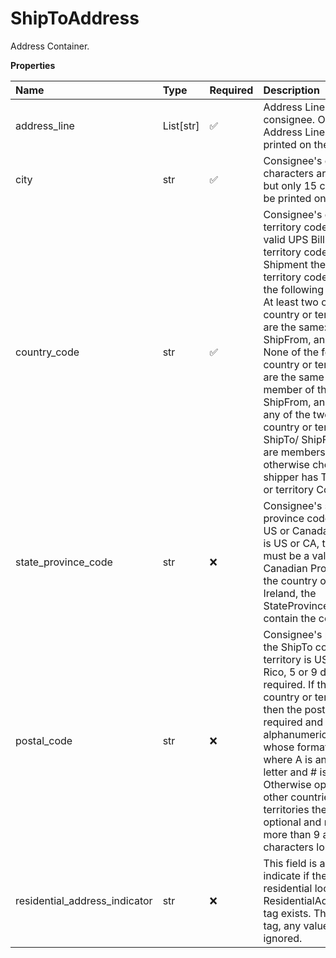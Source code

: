 # ShipToAddress

Address Container.

**Properties**

| Name                          | Type      | Required | Description                                                                                                                                                                                                                                                                                                                                                                                                                                                                                                                                                                                          |
| :---------------------------- | :-------- | :------- | :--------------------------------------------------------------------------------------------------------------------------------------------------------------------------------------------------------------------------------------------------------------------------------------------------------------------------------------------------------------------------------------------------------------------------------------------------------------------------------------------------------------------------------------------------------------------------------------------------- |
| address_line                  | List[str] | ✅       | Address Line of the consignee. Only first two Address Lines will be printed on the label.                                                                                                                                                                                                                                                                                                                                                                                                                                                                                                            |
| city                          | str       | ✅       | Consignee's city. 30 characters are accepted, but only 15 characters will be printed on the label.                                                                                                                                                                                                                                                                                                                                                                                                                                                                                                   |
| country_code                  | str       | ✅       | Consignee's country or territory code. Must be a valid UPS Billing country or territory code. For Return Shipment the country or territory code must meet the following conditions: - At least two of the following country or territory codes are the same: ShipTo, ShipFrom, and Shipper. - None of the following country or territory codes are the same and are a member of the EU: ShipTo, ShipFrom, and Shipper. - If any of the two following country or territory codes: ShipTo/ ShipFrom/ Shipper are members in EU otherwise check if the shipper has Third country or territory Contract. |
| state_province_code           | str       | ❌       | Consignee's state or province code. Required for US or Canada. If destination is US or CA, then the value must be a valid US State/ Canadian Province code. If the country or territory is Ireland, the StateProvinceCode will contain the county.                                                                                                                                                                                                                                                                                                                                                   |
| postal_code                   | str       | ❌       | Consignee's postal code. If the ShipTo country or territory is US or Puerto Rico, 5 or 9 digits are required. If the ShipTo country or territory is CA, then the postal code is required and must be 6 alphanumeric characters whose format is A#A#A# where A is an uppercase letter and # is a digit. Otherwise optional. For all other countries or territories the postal code is optional and must be no more than 9 alphanumeric characters long.                                                                                                                                               |
| residential_address_indicator | str       | ❌       | This field is a flag to indicate if the receiver is a residential location. True if ResidentialAddressIndicator tag exists. This is an empty tag, any value inside is ignored.                                                                                                                                                                                                                                                                                                                                                                                                                       |

<!-- This file was generated by liblab | https://liblab.com/ -->
